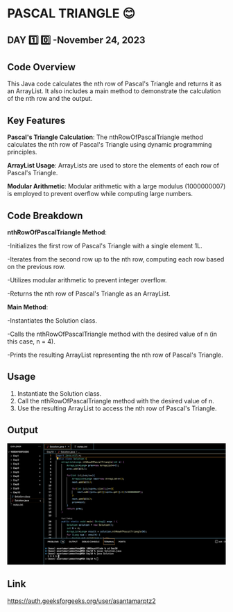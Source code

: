 # PASCAL TRIANGLE :blush:
## DAY :one: :zero: -November 24, 2023

## Code Overview
This Java code calculates the nth row of Pascal's Triangle and returns it as an ArrayList. It also includes a main method to demonstrate the calculation of the nth row and the output.

## Key Features
**Pascal's Triangle Calculation**: The nthRowOfPascalTriangle method calculates the nth row of Pascal's Triangle using dynamic programming principles.

**ArrayList Usage**: ArrayLists are used to store the elements of each row of Pascal's Triangle.

**Modular Arithmetic**: Modular arithmetic with a large modulus (1000000007) is employed to prevent overflow while computing large numbers.

## Code Breakdown
**nthRowOfPascalTriangle Method**:

-Initializes the first row of Pascal's Triangle with a single element 1L.

-Iterates from the second row up to the nth row, computing each row based on the previous row.

-Utilizes modular arithmetic to prevent integer overflow.

-Returns the nth row of Pascal's Triangle as an ArrayList.

**Main Method**:

-Instantiates the Solution class.

-Calls the nthRowOfPascalTriangle method with the desired value of n (in this case, n = 4).

-Prints the resulting ArrayList representing the nth row of Pascal's Triangle.

## Usage
1. Instantiate the Solution class.
2. Call the nthRowOfPascalTriangle method with the desired value of n.
3. Use the resulting ArrayList to access the nth row of Pascal's Triangle.


## Output

![Reference Image](s10.png)

## Link
<https://auth.geeksforgeeks.org/user/asantamarptz2>